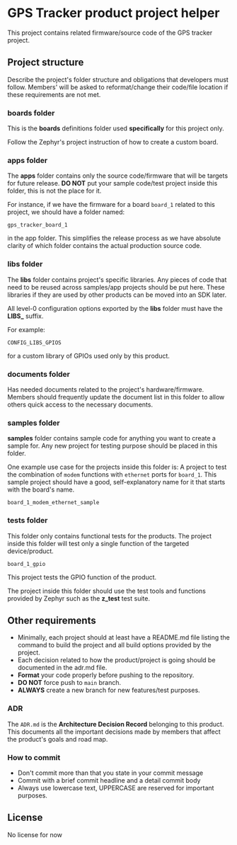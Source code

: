 # GPS Tracker product project helper

This project contains related firmware/source code of the GPS tracker project.

## Project structure

Describe the project's folder structure and obligations that developers must
follow. Members' will be asked to reformat/change their code/file location
if these requirements are not met.

### **boards** folder

This is the **boards** definitions folder used **specifically** for this
project only. 

Follow the Zephyr's project instruction of how to create a custom board.

### **apps** folder

The **apps** folder contains only the source code/firmware that will be targets
for future release. **DO NOT** put your sample code/test project inside this 
folder, this is not the place for it.

For instance, if we have the firmware for a board `board_1` related to this
project, we should have a folder named:

```
gps_tracker_board_1
```

in the app folder. This simplifies the release process as we have absolute
clarity of which folder contains the actual production source code.

### **libs** folder

The **libs** folder contains project's specific libraries. Any pieces of code
that need to be reused across samples/app projects should be put here. These
libraries if they are used by other products can be moved into an SDK later.

All level-0 configuration options exported by the **libs** folder must have
the **LIBS_** suffix.

For example:

```
CONFIG_LIBS_GPIOS
```

for a custom library of GPIOs used only by this product.

### **documents** folder

Has needed documents related to the project's hardware/firmware. Members should
frequently update the document list in this folder to allow others quick access
to the necessary documents.

### **samples** folder

**samples** folder contains sample code for anything you want to create a
sample for. Any new project for testing purpose should be placed in this
folder. 

One example use case for the projects inside this folder is: A project to
test the combination of `modem` functions with `ethernet` ports for `board_1`.
This sample project should have a good, self-explanatory name for it that
starts with the board's name.

```
board_1_modem_ethernet_sample
```

### **tests** folder

This folder only contains functional tests for the products. The project inside
this folder will test only a single function of the targeted device/product.

```
board_1_gpio
```

This project tests the GPIO function of the product.

The project inside this folder should use the test tools and functions provided
by Zephyr such as the **z_test** test suite.

## Other requirements

- Minimally, each project should at least have a README.md file listing the 
command to build the project and all build options provided by the project.
- Each decision related to how the product/project is going should be
documented in the adr.md file.
- **Format** your code properly before pushing to the repository.
- **DO NOT** force push to `main` branch.
- **ALWAYS** create a new branch for new features/test purposes.

### ADR

The `ADR.md` is the **Architecture Decision Record** belonging to this product.
This documents all the important decisions made by members that affect the 
product's goals and road map.

### How to commit

* Don't commit more than that you state in your commit message
* Commit with a brief commit headline and a detail commit body
* Always use lowercase text, UPPERCASE are reserved for important purposes.

## License

No license for now
